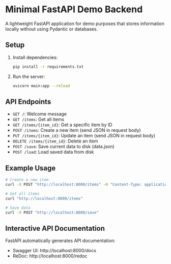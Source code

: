 # Minimal FastAPI Demo Backend

A lightweight FastAPI application for demo purposes that stores information locally without using Pydantic or databases.

## Setup

1. Install dependencies:
   ```bash
   pip install -r requirements.txt
   ```

2. Run the server:
   ```bash
   uvicorn main:app --reload
   ```

## API Endpoints

- `GET /`: Welcome message
- `GET /items`: Get all items
- `GET /items/{item_id}`: Get a specific item by ID
- `POST /items`: Create a new item (send JSON in request body)
- `PUT /items/{item_id}`: Update an item (send JSON in request body)
- `DELETE /items/{item_id}`: Delete an item
- `POST /save`: Save current data to disk (data.json)
- `POST /load`: Load saved data from disk

## Example Usage

```bash
# Create a new item
curl -X POST "http://localhost:8000/items" -H "Content-Type: application/json" -d '{"name":"Example item","value":42}'

# Get all items
curl "http://localhost:8000/items"

# Save data
curl -X POST "http://localhost:8000/save"
```

## Interactive API Documentation

FastAPI automatically generates API documentation:
- Swagger UI: http://localhost:8000/docs
- ReDoc: http://localhost:8000/redoc
